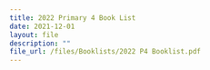 ```yaml
---
title: 2022 Primary 4 Book List
date: 2021-12-01
layout: file
description: ""
file_url: /files/Booklists/2022 P4 Booklist.pdf
---
```

